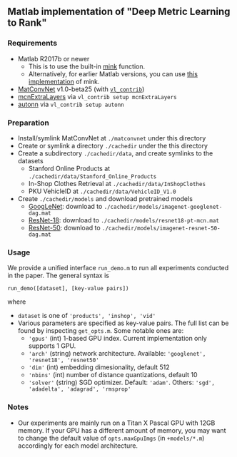 ## Matlab implementation of "Deep Metric Learning to Rank"

### Requirements
* Matlab R2017b or newer
  * This is to use the built-in [mink](https://www.mathworks.com/help/matlab/ref/mink.html) function. 
  * Alternatively, for earlier Matlab versions, you can use [this implementation](https://www.mathworks.com/matlabcentral/fileexchange/23576-min-max-selection) of mink.
* [MatConvNet](http://www.vlfeat.org/matconvnet/) v1.0-beta25 (with [`vl_contrib`](http://www.vlfeat.org/matconvnet/mfiles/vl_contrib/))
* [mcnExtraLayers](https://github.com/albanie/mcnExtraLayers) via `vl_contrib setup mcnExtraLayers`
* [autonn](https://github.com/vlfeat/autonn) via `vl_contrib setup autonn`

### Preparation
* Install/symlink MatConvNet at `./matconvnet` under this directory
* Create or symlink a directory `./cachedir` under the this directory
* Create a subdirectory `./cachedir/data`, and create symlinks to the datasets
    * Stanford Online Products at `./cachedir/data/Stanford_Online_Products`
    * In-Shop Clothes Retrieval at `./cachedir/data/InShopClothes`
    * PKU VehicleID at `./cachedir/data/VehicleID_V1.0`
* Create `./cachedir/models` and download pretrained models
  * [GoogLeNet](http://www.vlfeat.org/matconvnet/models/imagenet-googlenet-dag.mat): download to `./cachedir/models/imagenet-googlenet-dag.mat`
  * [ResNet-18](http://www.robots.ox.ac.uk/~albanie/models/pytorch-imports/resnet18-pt-mcn.mat): download to `./cachedir/models/resnet18-pt-mcn.mat`
  * [ResNet-50](http://www.vlfeat.org/matconvnet/models/imagenet-resnet-50-dag.mat): download to `./cachedir/models/imagenet-resnet-50-dag.mat`

### Usage
We provide a unified interface `run_demo.m` to run all experiments conducted in the paper. The general syntax is 
```
run_demo([dataset], [key-value pairs])
```
where 
* `dataset` is one of `'products', 'inshop', 'vid'`
* Various parameters are specified as key-value pairs. The full list can be found by inspecting `get_opts.m`. Some notable ones are:
  * `'gpus'` (int) 1-based GPU index. Current implementation only supports 1 GPU.
  * `'arch'` (string) network architecture. Available: `'googlenet', 'resnet18', 'resnet50'`
  * `'dim'` (int) embedding dimesionality, default 512
  * `'nbins'` (int) number of distance quantizations, default 10
  * `'solver'` (string) SGD optimizer. Default: `'adam'`. Others: `'sgd', 'adadelta', 'adagrad', 'rmsprop'`

### Notes
* Our experiments are mainly run on a Titan X Pascal GPU with 12GB memory. If your GPU has a different amount of memory, you may want to change the default value of `opts.maxGpuImgs` (in `+models/*.m`) accordingly for each model architecture.
